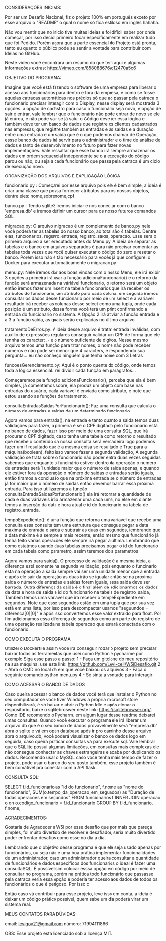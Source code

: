 CONSIDERAÇÕES INICIAIS:

Por ser um Desafio Nacional, fiz o projeto 100% em português exceto por esse arquivo o "README" o qual o nome só fica estiloso em inglês hahaha.

Não vou mentir que no inicio tive muitas ideias e foi difícil saber por onde começar, por isso decidi primeiro focar especificamente em realizar tudo que foi Pedido. Porém agora que a parte essencial do Projeto está pronta, tanto eu quanto  o público pode se sentir a vontade para contribuir com Ideias no GitHub.

Neste video você encontrará um resumo do que tem aqui e algumas informações extras: https://vimeo.com/858088676/c12470a5c6


OBJETIVO DO PROGRAMA:

Imagine que você está fazendo o software de uma empresa para liberar o acesso aos funcionários para dentro e fora da empresa, é como se fosse aquelas catracas automáticas nos prédios só que ao passar pela catraca o funcionário precisar interagir com o Display, nesse display será mostrada 3 opções. a opção de cadastro para caso o funcionário seja novo, e opção de sair e entrar, vale lembrar que o funcionário não pode entrar de novo se ele já entrou, e não pode sair se já saiu. o Código deve ter essa lógica e também deve ter um banco de dados que registre os clientes cadastrados nas empresas, que registre também as entradas e as saídas e a duração entre uma entrada e um saída que é o que podemos chamar de Operação, essse banco de dados irá servir para o administrador e o time de análise de dados e tanto de desenvolvimento no futuro para fazer novas implementações. Vale ressaltar que esse banco irá sempre armazenar os dados em ordem sequencial independente se o a execução do código parou ou não, ou seja a cada funcionário que passa pela catraca é um ciclo de execução novo.

ORGANIZAÇÃO DOS ARQUIVOS E EXPLICAÇÃO LÓGICA


funcionario.py : Começarei por esse arquivo pois ele é bem simple, a ideia é criar uma classe que possa fornecer atributos para os nossos objetos, dentre eles: nome,sobrenome,cpf

banco.py : Tendo sqlite3 iremos iniciar e nos conectar com o banco 'empresa.db' e iremos definir um cursor para os nosso futuros comandos SQL

migracao.py: O arquivo migracao é um complemento de banco.py nele você poderá ter as tabelas do nosso banco, ao total são 4 tabelas. Dentre elas, funcionarios, registro_entrada, registro_saida, operacao. Esse será o primeiro arquivo a ser executado antes do Menu.py. A ideia de separar as tabelas e o banco em arquivos separados é para não precisar comentar as tabelas toda vezes que você quiser executar o código do zero e resetar o banco. Porém isso não é tão necessário para vocês já que configurei o Docker para executar automaticamente o migracao.py

menu.py: Nele iremos dar aos boas vindas com o nosso Menu, ele irá exibir 3 opções a primeira irá usar a função adicionaFuncionario() e o retorno da funcão será armazenada na váriável funcionario, o retorno será um objeto então iremos fazer um Insert na tabela funcionarios que irá receber os atributos do funcionario, um atributo para cada coluna. em seguida iremos consultar os dados desse funcionario por meio de um select e a variavel resultado irá receber as colunas desse select como uma tupla, onde cada posição é um atributo, dessa forma  você terá um print confirmando a entrada do funcionario no sistema. A Opção 2 irá ativiar a funcão entrada e a 3 a funcão saída, as quais serão explicadas no último arquivo

tratamentoDeErros.py: A ideia desse arquivo é tratar entrada inválidas, com auxilio de expressões regulares conseguir validar um CPF de forma que ele tennha os caracter: .- e o número suficiente de digitos. Nesse mesmo arquivo temos uma função para trtar nomes, o nome não pode receber números e não pode ser menor que 4 caracters, e respondendo sua pergunta... eu não conheço ninguém que tenha nome com 3 Letras

funcoesGerenciamento.py: Aqui é o ponto quente do código, onde temos toda a lógica essencial. irei dividir cada função em parágrafos...

Começaremos pela função adicionaFuncionario(), perceba que ela é bem simples, já comentamos sobre, ela produz um objeto com base nas entradas do usuário, cada variavel é enviada como atributo, e note que estou usando as funções de tratamento.

consultaEntradasSaidasPorFuncionario(): Faz uma consulta que calcula o número de entradas e saídas de um determinado funcionario

Agora vamos para entrada(), na entrada e tanto quanto a saida temos duas validações para fazer, a primeira é se o CPF digitado pelo funcionario está no banco de dados, fazer isso por meio de uma consulta SQL, que irá procurar o CPF digitado, caso tenha uma tabela como retorno o resultado que recebe o conteúdo da nossa consulta será verdadeira logo podemos fazer um if resultado que é a mesma coisa se resultado é True para a máquina(boolean), feito isso vamos fazer a segunda validação, A segunda validação se trata sobre o funcionario não poder entra duas vezes seguidas sabemos que enquanto o funcinário estiver dentro da operação o numero de entradas será 1 unidade maior que o número de saida apenas, e quando ele estiver fora da operação o número de saidas e entradas serão iguais, então tiramos a conclusão que na próxima entrada se o número de entradas já for maior que o número de saidas então devemos barrar essa próxima entrada. Para isso utilizaremos a função consultaEntradaSaidasPorfuncionario() ela irá retornar a quantidade de cada e duas váriaveis irão armazenar  uma cada uma, no else em diante temos a inserção da data e hora atual e id do funcionario na tabela de registro_entrada.

tempoExpediente(): é uma função que retorna uma variavel que recebe uma consulta essa consulta tem uma estrutura que consegue pegar a data maxima de entrada e saida e subtrair as duas em segundos, lembrando que a data máxima é a sempre a mais recente, então mesmo que  funcionário já tenha feito várias operações ele sempre irá pegar a última. Lembrando que como estatmos usando duas tabelas precisamos pegar o id do funcionario em cada tabela como parametro, assim teremos dois parametros

Agora vamos para saida(). O processo de validação é a mesma ideia, a diferença está somente na segunda validação, pois enquanto o funcinario esta na operação a saida sempre vai ser uma unidade menor que a entrada e após ele sair da operação as duas irão se igualar então se na proxima saida o número de entradas e saidas forem iguais, essa saida deve ser barrada. Outra diferença da saida é o final além de adicionarmos os dados da data e hora de saida e id do funcionario na tabela de registro_saida, Também temos uma variavel que irá receber o tempeExpediente em segundos. Note que esse segundos estão em uma tupla que por sua vez está em uma lista, por isso para descompactar usamos "seguundos = diferenca[0][0]" e após isso convertemos esse valor extraido para float. Por fim adicionamos essa diferença de segundos como um parte do registro de uma operação realizada na tabela operacao que estará conectada com o funcionário.

COMO EXECUTA O PROGRAMA

Utilizei o Dockerfile assim você irá conseguir rodar o projeto  sem precisar baixar todas as ferramentas que usei como Python e pycharme por exemplo
Siga esse passo a passo:
1 - Faça um gitclone do meu repositório na sua máquina, use este link: https://github.com/Levi-cell/W5iDesafio.git
2 - Abra o CMD no local da em que você baixou os arquivos 
3 - Faça o seguinte comando python menu.py
4 - Se sinta a vontade para interagir 

COMO ACESSAR O BANCO DE DADOS

Caso queira acessar o banco de dados você terá que instalar o Python no seu computador se você tiver Windows a própria microsoft store disponibilizará, é só baixar e abrir o Python Idle e após clonar o respositorio, baixe o sqlitebroswer neste link: https://sqlitebrowser.org/. Como IDE recomendo o Pycharm. em algum lugar desse readme deixarei umas consultas. Quando você executar o programa ele irá liberar um arquivo.db que é o seu banco de dados provavelmente será "empresa.db" abra o sqlite e vá em open database após ir pro caminho desse arquivo abra o arquivo.db, você poderá visualizar o banco de dados logo em seguida, caso queira praticar consultas vá para execute sql. Vale lembrar que o SQLlite possui algumas limitações, em consultas mais complexas ele não consegue conhectar as chaves estrangeiras e acaba por duplicando os dados. Recomendo usar o MySQL caso você tenha mais tempo de fazer o projeto, pode usar o banco do seu gosto também, esse projeto também é bem comátivel pra conectar com a API flask.

CONSULTA SQL:

SELECT
    f.id_funcionario as "id do funcionario",
    f.nome as "nome do funcionario",
    SUM(o.tempo_da_operacao_em_segundos) as "Duração de todas operacoes em segundos"
FROM
    funcionarios f
INNER JOIN
    operacao o on o.codigo_funcionario = f.id_funcionario
GROUP BY
    f.id_funcionario, f.nome;



AGRADECIMENTOS:

Gostaria de Agradecer a W5i por esse desafio que por mais que pareça simples, foi muito divertido de resolver e desafiador, seria muito divertido poder enfrentar desafios como esse no dia a dia.

Lembrando que o objetivo desse programa é que ele seja usado apenas por funcionários, ou seja não é uma boa prática implementar funcionalidades de um administrador, caso um administrador queira consultar a quantidade de funcionários e dados especificos dos funcionarios o ideal é fazer uma consultaSQL. É possível sim colocar esssa opção em código por meio de consultar no programa, porém na prática todo funcionário que passasse pela catraca veria essa opção e poderia ter acesso aos dados de todos os funcionários o que é perigoso. Por isso c

Então caso vá contribuir para esse projeto, leve isso em conta, a ideia é deixar um código prático possível, quem sabe um dia poderá virar um sistema real.

MEUS CONTATOS PARA DÚVIDAS:

email: levigov21@gmail.com
número: 71994111866

OBS: Esse projeto está licenciado sob a licença MIT.
